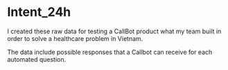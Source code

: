 # Intent_24h

I created these raw data for testing a CallBot product what my team built in order to solve a healthcare problem in Vietnam. 

The data include possible responses that a Callbot can receive for each automated question. 
